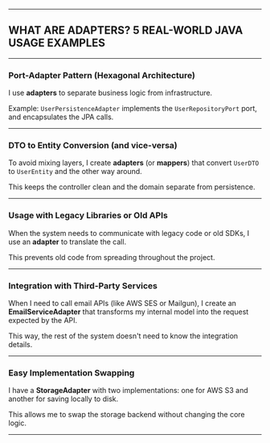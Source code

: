 
---

## WHAT ARE ADAPTERS? 5 REAL-WORLD JAVA USAGE EXAMPLES

---

### Port-Adapter Pattern (Hexagonal Architecture)

I use **adapters** to separate business logic from infrastructure.

Example: `UserPersistenceAdapter` implements the `UserRepositoryPort` port, and encapsulates the JPA calls.

---

### DTO to Entity Conversion (and vice-versa)

To avoid mixing layers, I create **adapters** (or **mappers**) that convert `UserDTO` to `UserEntity` and the other way around.

This keeps the controller clean and the domain separate from persistence.

---

### Usage with Legacy Libraries or Old APIs

When the system needs to communicate with legacy code or old SDKs, I use an **adapter** to translate the call.

This prevents old code from spreading throughout the project.

---

### Integration with Third-Party Services

When I need to call email APIs (like AWS SES or Mailgun), I create an **EmailServiceAdapter** that transforms my internal model into the request expected by the API.

This way, the rest of the system doesn't need to know the integration details.

---

### Easy Implementation Swapping

I have a **StorageAdapter** with two implementations: one for AWS S3 and another for saving locally to disk.

This allows me to swap the storage backend without changing the core logic.

---
